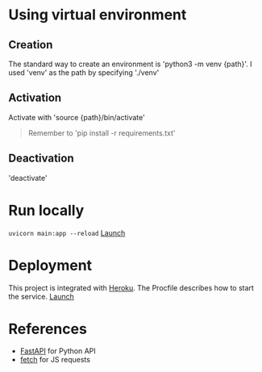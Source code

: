 # Using virtual environment
## Creation
The standard way to create an environment is 'python3 -m venv {path}'.
I used 'venv' as the path by specifying './venv'
## Activation
Activate with 'source {path}/bin/activate'
> Remember to 'pip install -r requirements.txt'
## Deactivation
'deactivate'

# Run locally
`uvicorn main:app --reload`
[Launch](http://localhost:8000/static/spell_macro.html)

# Deployment
This project is integrated with [Heroku](https://dashboard.heroku.com/apps/roll20-helper).
The Procfile describes how to start the service.
[Launch](https://roll20-helper.herokuapp.com/static/spell_macro.html)

# References
- [FastAPI](https://fastapi.tiangolo.com/) for Python API
- [fetch](https://javascript.info/fetch) for JS requests